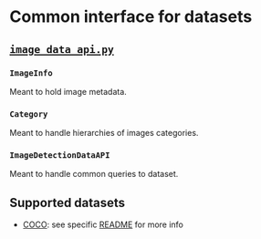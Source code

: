 # Common interface for datasets

## [`image_data_api.py`](./common/image_data_api.py)

### `ImageInfo`

Meant to hold image metadata.

### `Category`

Meant to handle hierarchies of images categories.

### `ImageDetectionDataAPI`

Meant to handle common queries to dataset.

## Supported datasets

* [COCO](http://cocodataset.org/): see specific [README](./coco/README.md) for more info
